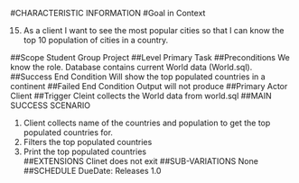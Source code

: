 #CHARACTERISTIC INFORMATION
#Goal in Context

15. As a client I want to see the most popular cities so that I can know the top 10 population of cities in a country.   

##Scope
Student Group Project
##Level
Primary Task 
##Preconditions
We know the role. Database contains current World data (World.sql).
##Success End Condition
Will show the top populated countries in a continent
##Failed End Condition
Output will not produce 
##Primary Actor
Client 
##Trigger
 Cleint collects the World data from world.sql 
##MAIN SUCCESS SCENARIO
 1. Client collects name of the countries and population to get the top populated countries for.
 2. Filters the top populated countries 
 3. Print the top populated countries   
##EXTENSIONS
Clinet does not exit
##SUB-VARIATIONS
None 
##SCHEDULE
DueDate: Releases 1.0 